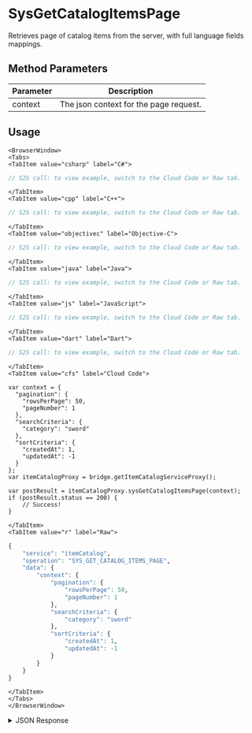 # SysGetCatalogItemsPage

Retrieves page of catalog items from the server, with full language fields mappings.

<PartialServop service_name="itemCatalog" operation_name="SYS_GET_CATALOG_ITEMS_PAGE" />

## Method Parameters

| Parameter | Description                            |
| --------- | -------------------------------------- |
| context   | The json context for the page request. |

## Usage

```mdx-code-block
<BrowserWindow>
<Tabs>
<TabItem value="csharp" label="C#">
```

```csharp
// S2S call: to view example, switch to the Cloud Code or Raw tab.
```

```mdx-code-block
</TabItem>
<TabItem value="cpp" label="C++">
```

```cpp
// S2S call: to view example, switch to the Cloud Code or Raw tab.
```

```mdx-code-block
</TabItem>
<TabItem value="objectivec" label="Objective-C">
```

```objectivec
// S2S call: to view example, switch to the Cloud Code or Raw tab.
```

```mdx-code-block
</TabItem>
<TabItem value="java" label="Java">
```

```java
// S2S call: to view example, switch to the Cloud Code or Raw tab.
```

```mdx-code-block
</TabItem>
<TabItem value="js" label="JavaScript">
```

```javascript
// S2S call: to view example, switch to the Cloud Code or Raw tab.
```

```mdx-code-block
</TabItem>
<TabItem value="dart" label="Dart">
```

```dart
// S2S call: to view example, switch to the Cloud Code or Raw tab.
```

```mdx-code-block
</TabItem>
<TabItem value="cfs" label="Cloud Code">
```

```cfscript
var context = {
  "pagination": {
    "rowsPerPage": 50,
    "pageNumber": 1
  },
  "searchCriteria": {
    "category": "sword"
  },
  "sortCriteria": {
    "createdAt": 1,
    "updatedAt": -1
  }
};
var itemCatalogProxy = bridge.getItemCatalogServiceProxy();

var postResult = itemCatalogProxy.sysGetCatalogItemsPage(context);
if (postResult.status == 200) {
    // Success!
}
```

```mdx-code-block
</TabItem>
<TabItem value="r" label="Raw">
```

```r
{
	"service": "itemCatalog",
	"operation": "SYS_GET_CATALOG_ITEMS_PAGE",
	"data": {
		"context": {
			"pagination": {
				"rowsPerPage": 50,
				"pageNumber": 1
			},
			"searchCriteria": {
				"category": "sword"
			},
			"sortCriteria": {
				"createdAt": 1,
				"updatedAt": -1
			}
		}
	}
}
```

```mdx-code-block
</TabItem>
</Tabs>
</BrowserWindow>
```

<details>
<summary>JSON Response</summary>

```json
{
    "data": {
        "context": "eyJzZWFyY2hDcml0ZXJpYSI6eyJnYW1lSWQiOiIyMzQwMyJ9LCJzb3J0Q3JpdGVyaWEiOnsiY3JlYXRlZEF0IjoxLCJ1cGRhdGVkQXQiOi0xfSwicGFnaW5hdGlvbiI6eyJyb3dzUGVyUGFnZSI6MSwicGFnZU51bWJlciI6MSwiZG9Db3VudCI6dHJ1ZX0sIm9wdGlvbnMiOm51bGx9",
        "results": {
            "count": 7,
            "page": 1,
            "items": [
                {
                    "defId": "medal_bronze_1",
                    "name": "Small Bronze Medal",
                    "desc": "",
                    "type": "ITEM",
                    "category": "collectable",
                    "tags": ["medal"],
                    "buyPrice": {
                        "coins": 2000
                    },
                    "sellPrice": {
                        "coins": 200
                    },
                    "image": "https://api.braincloudservers.com/files/portal/g/23403/metadata/itemDefinitions/medal_bronze_1.png",
                    "resourceGroup": null,
                    "resourceTag": null,
                    "meta": {
                        "level": "bronze"
                    },
                    "initData": {
                        "exp": 0
                    },
                    "pState": "PUBLISHED",
                    "publishedAt": 1566584361752,
                    "createdAt": 1566584032523,
                    "updatedAt": 1566584437921,
                    "version": 4,
                    "stackable": true,
                    "consumable": false,
                    "uses": null,
                    "coolDownSecs": 0,
                    "recoverySecs": 0,
                    "activatable": false,
                    "statusName": null,
                    "activeSecs": null,
                    "tradable": false,
                    "blockchain": false,
                    "blockchainDefId": null
                }
            ],
            "moreAfter": true,
            "moreBefore": false
        }
    },
    "status": 200
}
```

</details>
